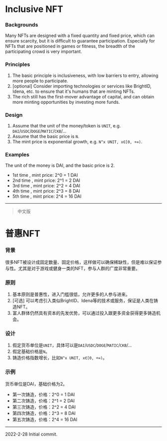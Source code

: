 # Inclusive NFT

### Backgrounds

Many NFTs are designed with a fixed quantity and fixed price, which can ensure scarcity, but it is difficult to guarantee participation. Especially for NFTs that are positioned in games or fitness, the breadth of the participating crowd is very important.

### Principles

1. The basic principle is inclusiveness, with low barriers to entry, allowing more people to participate.
2. [optional] Consider importing technologies or services like BrightID, Idena, etc. to ensure that it's humans that are minting NFTs.
3. The rich still has the first-mover advantage of capital, and can obtain more minting opportunities by investing more funds.

### Design

1. Assume that the unit of the money/token is `UNIT`, e.g. `DAI`/`USDC`/`DOGE`/`MATIC`/`CKB`/...
2. Assume that the basic price is `N`.
3. The mint price is exponential growth, e.g. `N^x UNIT, x∈[0, +∞)`.

### Examples

The unit of the money is DAI, and the basic price is 2.
* 1st time , mint price: 2^0 = 1 DAI
* 2nd time , mint price: 2^1 = 2 DAI
* 3rd time , mint price: 2^2 = 4 DAI
* 4th time , mint price: 2^3 = 8 DAI
* 5th time , mint price: 2^4 = 16 DAI

---

> 中文版

# 普惠NFT

### 背景

很多NFT被设计成固定数量、固定价格，这样做可以确保稀缺性，但是难以保证参与性。尤其是对于游戏或健身一类的NFT，参与人群的广度非常重要。

### 原则

1. 基本原则是普惠性，进入门槛很低，允许更多的人参与进来。
2. [可选] 可以考虑引入类似BrightID、Idena等的技术或服务，保证是人类在铸造NFT。
3. 富人群体仍然具有资本的先发优势，可以通过投入跟更多资金获得更多铸造机会。

### 设计
1. 假定货币单位是`UNIT`，具体可以是`DAI`/`USDC`/`DOGE`/`MATIC`/`CKB`/...
2. 假定基础价格是`N`。
3. 铸造价格指数增长，比如`N^x UNIT, x∈[0, +∞)`。

### 示例

货币单位是DAI，基础价格为2。
* 第一次铸造，价格：2^0 = 1 DAI
* 第二次铸造，价格：2^1 = 2 DAI
* 第三次铸造，价格：2^2 = 4 DAI
* 第四次铸造，价格：2^3 = 8 DAI
* 第五次铸造，价格：2^4 = 16 DAI

---

2022-2-28
Initial commit.